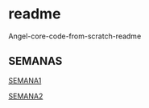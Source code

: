 # readme
Angel-core-code-from-scratch-readme

## SEMANAS
[SEMANA1](https://github.com/Anghemongt/Angel-core-code-from-scratch-readme/blob/main/SEMANA%201)

[SEMANA2](https://github.com/Anghemongt/Angel-core-code-from-scratch-readme/blob/main/SEMANA%202)













